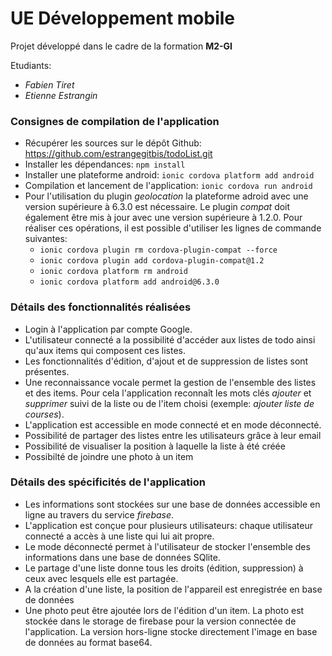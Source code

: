 UE Développement mobile
=======================

Projet développé dans le cadre de la formation **M2-GI**


Etudiants: 

* *Fabien Tiret*
* *Etienne Estrangin*

### Consignes de compilation de l'application
+ Récupérer les sources sur le dépôt Github: https://github.com/estrangegitbis/todoList.git
+ Installer les dépendances: `npm install`
+ Installer une plateforme android: `ionic cordova platform add android`
+ Compilation et lancement de l'application: `ionic cordova run android`
+ Pour l'utilisation du plugin *geolocation* la plateforme adroid avec une version supérieure à 6.3.0 est nécessaire.
Le plugin *compat* doit également être mis à jour avec une version supérieure à 1.2.0.
Pour réaliser ces opérations, il est possible d'utiliser les lignes de commande suivantes:
  + `ionic cordova plugin rm cordova-plugin-compat --force`
  + `ionic cordova plugin add cordova-plugin-compat@1.2`
  + `ionic cordova platform rm android`
  + `ionic cordova platform add android@6.3.0` 

### Détails des fonctionnalités réalisées
+ Login à l'application par compte Google.
+ L'utilisateur connecté a la possibilité d'accéder aux listes de todo ainsi qu'aux items qui composent ces listes.
+ Les fonctionnalités d'édition, d'ajout et de suppression de listes sont présentes.
+ Une reconnaissance vocale permet la gestion de l'ensemble des listes et des items. Pour cela l'application reconnaît les mots clés *ajouter* et *supprimer* suivi de la liste ou de l'item choisi (exemple: *ajouter liste de courses*).
+ L'application est accessible en mode connecté et en mode déconnecté.
+ Possibilité de partager des listes entre les utilisateurs grâce à leur email
+ Possibilité de visualiser la position à laquelle la liste à été créée
+ Possibilté de joindre une photo à un item

### Détails des spécificités de l'application
+ Les informations sont stockées sur une base de données accessible en ligne au travers du service *firebase*.
+ L'application est conçue pour plusieurs utilisateurs: chaque utilisateur connecté a accès à une liste qui lui ait propre.
+ Le mode déconnecté permet à l'utilisateur de stocker l'ensemble des informations dans une base de données SQlite.
+ Le partage d'une liste donne tous les droits (édition, suppression) à ceux avec lesquels elle est partagée.
+ A la création d'une liste, la position de l'appareil est enregistrée en base de données
+ Une photo peut être ajoutée lors de l'édition d'un item. La photo est stockée dans le storage de firebase pour la 
version connectée de l'application. La version hors-ligne stocke directement l'image en base de données au format base64.

